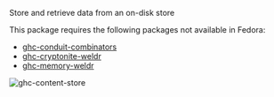 Store and retrieve data from an on-disk store

This package requires the following packages not available in Fedora:

* [ghc-conduit-combinators](../ghc-conduit-combinators)
* [ghc-cryptonite-weldr](../ghc-cryptonite-weldr)
* [ghc-memory-weldr](../ghc-memory-weldr)

![ghc-content-store](https://copr.fedorainfracloud.org/coprs/g/weldr/bdcs-haskell-deps/package/ghc-content-store/status_image/last_build.png)
